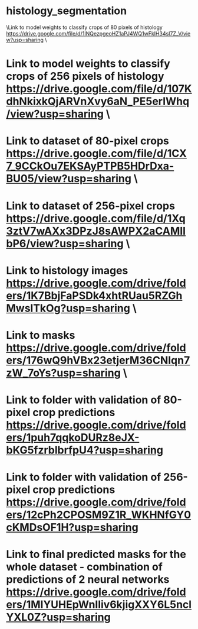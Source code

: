 # histology_segmentation
\Link to model weights to classify crops of 80 pixels of histology https://drive.google.com/file/d/1INQezpgeoHZ1aPJ4WQ1wFkIH34sI7Z_V/view?usp=sharing \
# Link to model weights to classify crops of 256 pixels of histology https://drive.google.com/file/d/107KdhNkixkQjARVnXvy6aN_PE5erIWhq/view?usp=sharing \\
# Link to dataset of 80-pixel crops https://drive.google.com/file/d/1CX7_9CCkOu7EKSAyPTPB5HDrDxa-BU05/view?usp=sharing \\
# Link to dataset of 256-pixel crops https://drive.google.com/file/d/1Xq3ztV7wAXx3DPzJ8sAWPX2aCAMIIbP6/view?usp=sharing \\
# Link to histology images https://drive.google.com/drive/folders/1K7BbjFaPSDk4xhtRUau5RZGhMwslTkOg?usp=sharing \\
# Link to masks https://drive.google.com/drive/folders/176wQ9hVBx23etjerM36CNIqn7zW_7oYs?usp=sharing \\
# Link to folder with validation of 80-pixel crop predictions https://drive.google.com/drive/folders/1puh7qqkoDURz8eJX-bKG5fzrblbrfpU4?usp=sharing
# Link to folder with validation of 256-pixel crop predictions https://drive.google.com/drive/folders/12cPh2CPOSM9Z1R_WKHNfGY0cKMDsOF1H?usp=sharing
# Link to final predicted masks for the whole dataset - combination of predictions of 2 neural networks https://drive.google.com/drive/folders/1MIYUHEpWnIliv6kjigXXY6L5nclYXL0Z?usp=sharing
